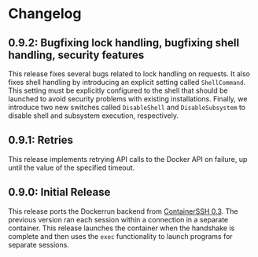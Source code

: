 # Changelog

## 0.9.2: Bugfixing lock handling, bugfixing shell handling, security features

This release fixes several bugs related to lock handling on requests. It also fixes shell handling by introducing an explicit setting called `ShellCommand`. This setting must be explicitly configured to the shell that should be launched to avoid security problems with existing installations. Finally, we introduce two new switches called `DisableShell` and `DisableSubsystem` to disable shell and subsystem execution, respectively.

## 0.9.1: Retries

This release implements retrying API calls to the Docker API on failure, up until the value of the specified timeout.

## 0.9.0: Initial Release

This release ports the Dockerrun backend from [ContainerSSH 0.3](https://github.com/ContainerSSH/ContainerSSH). The previous version ran each session within a connection in a separate container. This release launches the container when the handshake is complete and then uses the `exec` functionality to launch programs for separate sessions.